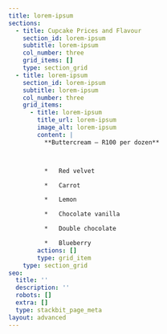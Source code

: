 ```yaml
---
title: lorem-ipsum
sections:
  - title: Cupcake Prices and Flavour
    section_id: lorem-ipsum
    subtitle: lorem-ipsum
    col_number: three
    grid_items: []
    type: section_grid
  - title: lorem-ipsum
    section_id: lorem-ipsum
    subtitle: lorem-ipsum
    col_number: three
    grid_items:
      - title: lorem-ipsum
        title_url: lorem-ipsum
        image_alt: lorem-ipsum
        content: |
          **Buttercream – R100 per dozen**



          *   Red velvet

          *   Carrot

          *   Lemon

          *   Chocolate vanilla

          *   Double chocolate

          *   Blueberry
        actions: []
        type: grid_item
    type: section_grid
seo:
  title: ''
  description: ''
  robots: []
  extra: []
  type: stackbit_page_meta
layout: advanced
---
```

